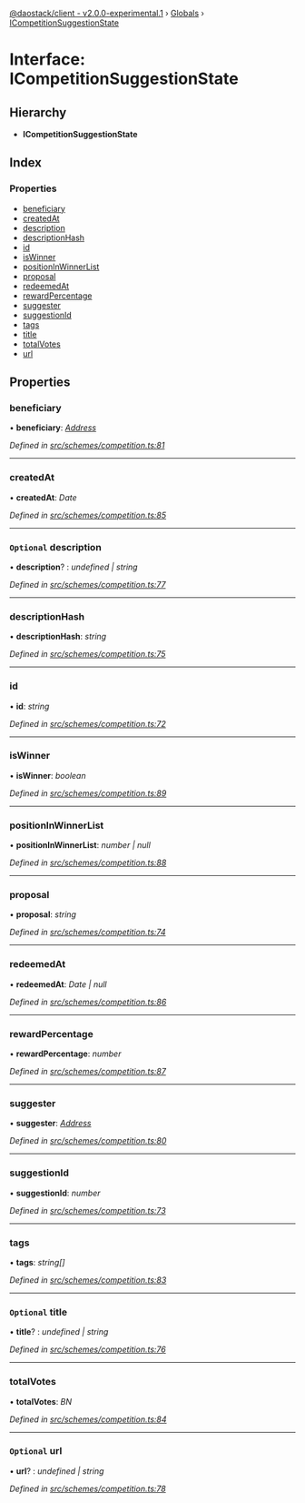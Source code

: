 [@daostack/client - v2.0.0-experimental.1](../README.md) › [Globals](../globals.md) › [ICompetitionSuggestionState](icompetitionsuggestionstate.md)

# Interface: ICompetitionSuggestionState

## Hierarchy

* **ICompetitionSuggestionState**

## Index

### Properties

* [beneficiary](icompetitionsuggestionstate.md#beneficiary)
* [createdAt](icompetitionsuggestionstate.md#createdat)
* [description](icompetitionsuggestionstate.md#optional-description)
* [descriptionHash](icompetitionsuggestionstate.md#descriptionhash)
* [id](icompetitionsuggestionstate.md#id)
* [isWinner](icompetitionsuggestionstate.md#iswinner)
* [positionInWinnerList](icompetitionsuggestionstate.md#positioninwinnerlist)
* [proposal](icompetitionsuggestionstate.md#proposal)
* [redeemedAt](icompetitionsuggestionstate.md#redeemedat)
* [rewardPercentage](icompetitionsuggestionstate.md#rewardpercentage)
* [suggester](icompetitionsuggestionstate.md#suggester)
* [suggestionId](icompetitionsuggestionstate.md#suggestionid)
* [tags](icompetitionsuggestionstate.md#tags)
* [title](icompetitionsuggestionstate.md#optional-title)
* [totalVotes](icompetitionsuggestionstate.md#totalvotes)
* [url](icompetitionsuggestionstate.md#optional-url)

## Properties

###  beneficiary

• **beneficiary**: *[Address](../globals.md#address)*

*Defined in [src/schemes/competition.ts:81](https://github.com/daostack/client/blob/6c661ff/src/schemes/competition.ts#L81)*

___

###  createdAt

• **createdAt**: *Date*

*Defined in [src/schemes/competition.ts:85](https://github.com/daostack/client/blob/6c661ff/src/schemes/competition.ts#L85)*

___

### `Optional` description

• **description**? : *undefined | string*

*Defined in [src/schemes/competition.ts:77](https://github.com/daostack/client/blob/6c661ff/src/schemes/competition.ts#L77)*

___

###  descriptionHash

• **descriptionHash**: *string*

*Defined in [src/schemes/competition.ts:75](https://github.com/daostack/client/blob/6c661ff/src/schemes/competition.ts#L75)*

___

###  id

• **id**: *string*

*Defined in [src/schemes/competition.ts:72](https://github.com/daostack/client/blob/6c661ff/src/schemes/competition.ts#L72)*

___

###  isWinner

• **isWinner**: *boolean*

*Defined in [src/schemes/competition.ts:89](https://github.com/daostack/client/blob/6c661ff/src/schemes/competition.ts#L89)*

___

###  positionInWinnerList

• **positionInWinnerList**: *number | null*

*Defined in [src/schemes/competition.ts:88](https://github.com/daostack/client/blob/6c661ff/src/schemes/competition.ts#L88)*

___

###  proposal

• **proposal**: *string*

*Defined in [src/schemes/competition.ts:74](https://github.com/daostack/client/blob/6c661ff/src/schemes/competition.ts#L74)*

___

###  redeemedAt

• **redeemedAt**: *Date | null*

*Defined in [src/schemes/competition.ts:86](https://github.com/daostack/client/blob/6c661ff/src/schemes/competition.ts#L86)*

___

###  rewardPercentage

• **rewardPercentage**: *number*

*Defined in [src/schemes/competition.ts:87](https://github.com/daostack/client/blob/6c661ff/src/schemes/competition.ts#L87)*

___

###  suggester

• **suggester**: *[Address](../globals.md#address)*

*Defined in [src/schemes/competition.ts:80](https://github.com/daostack/client/blob/6c661ff/src/schemes/competition.ts#L80)*

___

###  suggestionId

• **suggestionId**: *number*

*Defined in [src/schemes/competition.ts:73](https://github.com/daostack/client/blob/6c661ff/src/schemes/competition.ts#L73)*

___

###  tags

• **tags**: *string[]*

*Defined in [src/schemes/competition.ts:83](https://github.com/daostack/client/blob/6c661ff/src/schemes/competition.ts#L83)*

___

### `Optional` title

• **title**? : *undefined | string*

*Defined in [src/schemes/competition.ts:76](https://github.com/daostack/client/blob/6c661ff/src/schemes/competition.ts#L76)*

___

###  totalVotes

• **totalVotes**: *BN*

*Defined in [src/schemes/competition.ts:84](https://github.com/daostack/client/blob/6c661ff/src/schemes/competition.ts#L84)*

___

### `Optional` url

• **url**? : *undefined | string*

*Defined in [src/schemes/competition.ts:78](https://github.com/daostack/client/blob/6c661ff/src/schemes/competition.ts#L78)*
